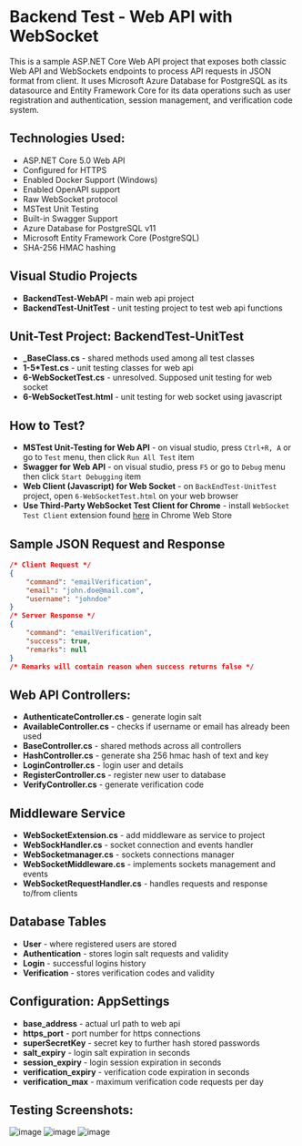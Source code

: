 # Backend Test - Web API with WebSocket
This is a sample ASP.NET Core Web API project that exposes both classic Web API and WebSockets endpoints to process API requests in JSON format from client. It uses Microsoft Azure Database for PostgreSQL as its datasource and Entity Framework Core for its data operations such as user registration and authentication, session management, and verification code system.

## Technologies Used:
* ASP.NET Core 5.0 Web API
* Configured for HTTPS
* Enabled Docker Support (Windows)
* Enabled OpenAPI support
* Raw WebSocket protocol
* MSTest Unit Testing
* Built-in Swagger Support
* Azure Database for PostgreSQL v11
* Microsoft Entity Framework Core (PostgreSQL)
* SHA-256 HMAC hashing

## Visual Studio Projects
* <b>BackendTest-WebAPI</b> - main web api project
* <b>BackendTest-UnitTest</b> - unit testing project to test web api functions

## Unit-Test Project: BackendTest-UnitTest
* <b>_BaseClass.cs</b> - shared methods used among all test classes
* <b>1-5*Test.cs</b> - unit testing classes for web api
* <b>6-WebSocketTest.cs</b> - unresolved. Supposed unit testing for web socket
* <b>6-WebSocketTest.html</b> - unit testing for web socket using javascript

## How to Test?
* <b>MSTest Unit-Testing for Web API</b> - on visual studio, press `Ctrl+R, A` or go to `Test` menu, then click `Run All Test` item
* <b>Swagger for Web API</b> - on visual studio, press `F5` or go to `Debug` menu then click `Start Debugging` item
* <b>Web Client (Javascript) for Web Socket</b> - on `BackEndTest-UnitTest` project, open `6-WebSocketTest.html` on your web browser
* <b>Use Third-Party WebSocket Test Client for Chrome</b> - install `WebSocket Test Client` extension found <a href="https://chrome.google.com/webstore/detail/websocket-test-client/fgponpodhbmadfljofbimhhlengambbn" target="_blank">here</a> in Chrome Web Store

## Sample JSON Request and Response
``` json
/* Client Request */
{
    "command": "emailVerification",
    "email": "john.doe@mail.com",
    "username": "johndoe"
}
/* Server Response */
{
    "command": "emailVerification",
    "success": true,
    "remarks": null
}
/* Remarks will contain reason when success returns false */
```

## Web API Controllers: <br>
* <b>AuthenticateController.cs</b> - generate login salt <br>
* <b>AvailableController.cs</b> - checks if username or email has already been used <br>
* <b>BaseController.cs</b> - shared methods across all controllers <br>
* <b>HashController.cs</b> - generate sha 256 hmac hash of text and key <br>
* <b>LoginController.cs</b> - login user and details <br>
* <b>RegisterController.cs</b> - register new user to database <br>
* <b>VerifyController.cs</b> - generate verification code <br>

## Middleware Service
* <b>WebSocketExtension.cs</b> - add middleware as service to project <br>
* <b>WebSockHandler.cs</b> - socket connection and events handler <br>
* <b>WebSocketmanager.cs</b> - sockets connections manager <br>
* <b>WebSocketMiddleware.cs</b> - implements sockets management and events <br>
* <b>WebSocketRequestHandler.cs</b> - handles requests and response to/from clients <br>

## Database Tables
* <b>User</b> - where registered users are stored
* <b>Authentication</b> - stores login salt requests and validity
* <b>Login</b> - successful logins history
* <b>Verification</b> - stores verification codes and validity

## Configuration: AppSettings
* <b>base_address</b> - actual url path to web api <br>
* <b>https_port</b> - port number for https connections <br>
* <b>superSecretKey</b> - secret key to further hash stored passwords <br>
* <b>salt_expiry</b> - login salt expiration in seconds <br>
* <b>session_expiry</b> - login session expiration in seconds <br>
* <b>verification_expiry</b> - verification code expiration in seconds <br>
* <b>verification_max</b> - maximum verification code requests per day <br>

## Testing Screenshots:
![image](https://user-images.githubusercontent.com/13361597/111085870-5c774700-8554-11eb-9d26-a9288265113c.png)
![image](https://user-images.githubusercontent.com/13361597/111085925-96e0e400-8554-11eb-8611-7ee9bbd5575d.png)
![image](https://user-images.githubusercontent.com/13361597/111087768-5ede9e80-855e-11eb-857e-6497c8b76a6a.png)

